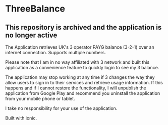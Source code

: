 # ThreeBalance 

## This repository is archived and the application is no longer active

The Application retrieves UK's 3 operator PAYG balance (3-2-1) over an internet connection. Supports multiple numbers.

Please note that I am in no way affiliated with 3 network and built this application as a convenience feature to quickly login to see my 3 balance.

The application may stop working at any time if 3 changes the way they allow users to sign in to their services and retrieve usage information. If this happens and if I cannot restore the functionality, I will unpublish the application from Google Play and recommend you uninstall the application from your mobile phone or tablet.

I take no responsibility for your use of the application.

Built with ionic.

